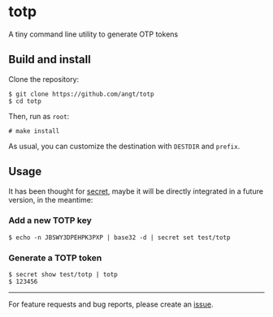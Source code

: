 # totp
A tiny command line utility to generate OTP tokens

## Build and install

Clone the repository:

    $ git clone https://github.com/angt/totp
    $ cd totp

Then, run as `root`:

    # make install

As usual, you can customize the destination with `DESTDIR` and `prefix`.

## Usage

It has been thought for [secret](https://github.com/angt/secret),
maybe it will be directly integrated in a future version, in the meantime:

### Add a new TOTP key

    $ echo -n JBSWY3DPEHPK3PXP | base32 -d | secret set test/totp
    
### Generate a TOTP token

    $ secret show test/totp | totp
    $ 123456
    
---
For feature requests and bug reports,
please create an [issue](https://github.com/angt/totp/issues).
